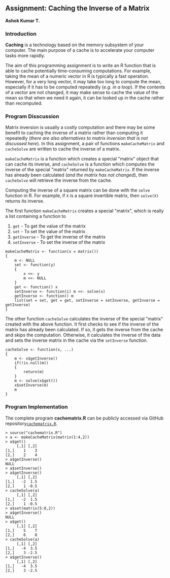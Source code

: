 ## Assignment: Caching the Inverse of a Matrix
**Ashok Kumar T.**

### Introduction

**Caching** is a technology based on the memory subsystem of your computer. 
The main purpose of a cache is to accelerate your computer tasks more 
rapidly.

The aim  of this programming assignment is to write an R function that 
is able to cache potentially time-consuming computations. For example, 
taking the mean of a numeric vector in R is typically a fast operation. 
However, for a very long vector, it may take too long to compute the 
mean, especially if it has to be computed repeatedly (*e.g. in a loop*). 
If the contents of a vector are not changed, it may make sense to cache 
the value of the mean so that when we need it again, it can be looked 
up in the cache rather than recomputed. 

### Program Disscussion

Matrix inversion is usually a costly computation and there may be some
benefit to caching the inverse of a matrix rather than computing it
repeatedly (*there are also alternatives to matrix inversion that is
not discussed here*). In this assignment, a pair of functions `makeCacheMatrix` 
and `cacheSolve` are written to cache the inverse of a matrix.

`makeCacheMatrix` is a function which creates a special "matrix" object 
that can cache its inverse, and `cacheSolve` is a function which computes 
the inverse of the special "matrix" returned by `makeCacheMatrix`. If 
the inverse has already been calculated (*and the matrix has not changed*), 
then `cacheSolve` will retrieve the inverse from the cache.

Computing the inverse of a square matrix can be done with the `solve`
function in R. For example, if `X` is a square invertible matrix, then
`solve(X)` returns its inverse.

The first function `makeCacheMatrix` creates a special "matrix", which is
really a list containing a function to

1.  `get` - To get the value of the matrix
2.  `set` - To set the value of the matrix
3.  `getInverse` - To get the inverse of the matrix
4.  `setInverse` - To set the inverse of the matrix

```
makeCacheMatrix <- function(x = matrix())
{
	m <- NULL
	set <- function(y)
	{
		x <<- y
		m <<- NULL
	}
	get <- function() x
	setInverse <- function(i) m <<- solve(x)
	getInverse <- function() m
	list(set = set, get = get, setInverse = setInverse, getInverse = getInverse)
}

```

The other function `cacheSolve` calculates the inverse of the special "matrix" 
created with the above function. It first checks to see if the inverse of the 
matrix has already been calculated. If so, it gets the inverse from the cache 
and skips the computation. Otherwise, it calculates the inverse of the data and 
sets the inverse matrix in the cache via the `setInverse` function.

```
cacheSolve <- function(x, ...)
{
	m <- x$getInverse()
	if(!is.null(m))
	{
		return(m)
	}
	m <- solve(x$get())
	x$setInverse(m)
	m
}
```

### Program Implementation

The complete program **cachematrix.R** can be publicly accessed via 
GitHub repository[`cachematrix.R`](https://raw.githubusercontent.com/AshokHub/ProgrammingAssignment2/master/cachematrix.R).

```
> source("cachematrix.R")
> a <- makeCacheMatrix(matrix(1:4,2))
> a$get()
     [,1] [,2]
[1,]    1    3
[2,]    2    4
> a$getInverse()
NULL
> a$setInverse()
> a$getInverse()
     [,1] [,2]
[1,]   -2  1.5
[2,]    1 -0.5
> cacheSolve(a)
     [,1] [,2]
[1,]   -2  1.5
[2,]    1 -0.5
> a$set(matrix(5:8,2))
> a$getInverse()
NULL
> a$get()
     [,1] [,2]
[1,]    5    7
[2,]    6    8
> cacheSolve(a)
     [,1] [,2]
[1,]   -4  3.5
[2,]    3 -2.5
> a$getInverse()
     [,1] [,2]
[1,]   -4  3.5
[2,]    3 -2.5
```
